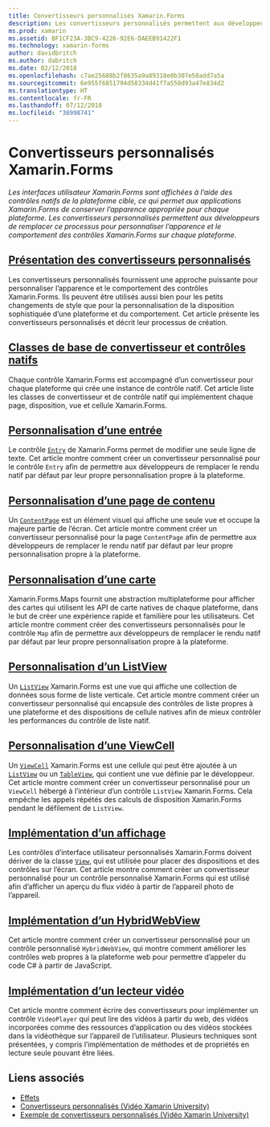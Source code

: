 ```yaml
---
title: Convertisseurs personnalisés Xamarin.Forms
description: Les convertisseurs personnalisés permettent aux développeurs de remplacer le rendu par défaut des contrôles natifs de chaque plateforme afin de personnaliser l’apparence et le comportement des contrôles Xamarin.Forms.
ms.prod: xamarin
ms.assetid: BF1CF23A-3BC9-4226-92E6-DAEEB91422F1
ms.technology: xamarin-forms
author: davidbritch
ms.author: dabritch
ms.date: 02/12/2018
ms.openlocfilehash: c7ae25688b2f8635a9a89318e0b307e58add7a5a
ms.sourcegitcommit: 6e955f6851794d58334d41f7a550d93a47e834d2
ms.translationtype: HT
ms.contentlocale: fr-FR
ms.lasthandoff: 07/12/2018
ms.locfileid: "38998741"
---
```

# <a name="xamarinforms-custom-renderers"></a>Convertisseurs personnalisés Xamarin.Forms

_Les interfaces utilisateur Xamarin.Forms sont affichées à l’aide des contrôles natifs de la plateforme cible, ce qui permet aux applications Xamarin.Forms de conserver l’apparence appropriée pour chaque plateforme. Les convertisseurs personnalisés permettent aux développeurs de remplacer ce processus pour personnaliser l’apparence et le comportement des contrôles Xamarin.Forms sur chaque plateforme._

## <a name="introduction-to-custom-renderersintroductionmd"></a>[Présentation des convertisseurs personnalisés](introduction.md)

Les convertisseurs personnalisés fournissent une approche puissante pour personnaliser l’apparence et le comportement des contrôles Xamarin.Forms. Ils peuvent être utilisés aussi bien pour les petits changements de style que pour la personnalisation de la disposition sophistiquée d’une plateforme et du comportement. Cet article présente les convertisseurs personnalisés et décrit leur processus de création.

## <a name="renderer-base-classes-and-native-controlsrenderersmd"></a>[Classes de base de convertisseur et contrôles natifs](renderers.md)

Chaque contrôle Xamarin.Forms est accompagné d’un convertisseur pour chaque plateforme qui crée une instance de contrôle natif. Cet article liste les classes de convertisseur et de contrôle natif qui implémentent chaque page, disposition, vue et cellule Xamarin.Forms.

## <a name="customizing-an-entryentrymd"></a>[Personnalisation d’une entrée](entry.md)

Le contrôle [`Entry`](xref:Xamarin.Forms.Entry) de Xamarin.Forms permet de modifier une seule ligne de texte. Cet article montre comment créer un convertisseur personnalisé pour le contrôle `Entry` afin de permettre aux développeurs de remplacer le rendu natif par défaut par leur propre personnalisation propre à la plateforme.

## <a name="customizing-a-contentpagecontentpagemd"></a>[Personnalisation d’une page de contenu](contentpage.md)

Un [`ContentPage`](xref:Xamarin.Forms.ContentPage) est un élément visuel qui affiche une seule vue et occupe la majeure partie de l’écran. Cet article montre comment créer un convertisseur personnalisé pour la page `ContentPage` afin de permettre aux développeurs de remplacer le rendu natif par défaut par leur propre personnalisation propre à la plateforme.

## <a name="customizing-a-mapmapindexmd"></a>[Personnalisation d’une carte](map/index.md)

Xamarin.Forms.Maps fournit une abstraction multiplateforme pour afficher des cartes qui utilisent les API de carte natives de chaque plateforme, dans le but de créer une expérience rapide et familière pour les utilisateurs. Cet article montre comment créer des convertisseurs personnalisés pour le contrôle `Map` afin de permettre aux développeurs de remplacer le rendu natif par défaut par leur propre personnalisation propre à la plateforme.

## <a name="customizing-a-listviewlistviewmd"></a>[Personnalisation d’un ListView](listview.md)

Un [`ListView`](xref:Xamarin.Forms.ListView) Xamarin.Forms est une vue qui affiche une collection de données sous forme de liste verticale. Cet article montre comment créer un convertisseur personnalisé qui encapsule des contrôles de liste propres à une plateforme et des dispositions de cellule natives afin de mieux contrôler les performances du contrôle de liste natif.

## <a name="customizing-a-viewcellviewcellmd"></a>[Personnalisation d’une ViewCell](viewcell.md)

Un [`ViewCell`](xref:Xamarin.Forms.ViewCell) Xamarin.Forms est une cellule qui peut être ajoutée à un [`ListView`](xref:Xamarin.Forms.ListView) ou un [`TableView`](xref:Xamarin.Forms.TableView), qui contient une vue définie par le développeur. Cet article montre comment créer un convertisseur personnalisé pour un `ViewCell` hébergé à l’intérieur d’un contrôle `ListView` Xamarin.Forms. Cela empêche les appels répétés des calculs de disposition Xamarin.Forms pendant le défilement de `ListView`.

## <a name="implementing-a-viewviewmd"></a>[Implémentation d’un affichage](view.md)

Les contrôles d’interface utilisateur personnalisés Xamarin.Forms doivent dériver de la classe [`View`](xref:Xamarin.Forms.View), qui est utilisée pour placer des dispositions et des contrôles sur l’écran. Cet article montre comment créer un convertisseur personnalisé pour un contrôle personnalisé Xamarin.Forms qui est utilisé afin d’afficher un aperçu du flux vidéo à partir de l’appareil photo de l’appareil.

## <a name="implementing-a-hybridwebviewhybridwebviewmd"></a>[Implémentation d’un HybridWebView](hybridwebview.md)

Cet article montre comment créer un convertisseur personnalisé pour un contrôle personnalisé `HybridWebView`, qui montre comment améliorer les contrôles web propres à la plateforme web pour permettre d’appeler du code C# à partir de JavaScript.

## <a name="implementing-a-video-playervideo-playerindexmd"></a>[Implémentation d’un lecteur vidéo](video-player/index.md)

Cet article montre comment écrire des convertisseurs pour implémenter un contrôle `VideoPlayer` qui peut lire des vidéos à partir du web, des vidéos incorporées comme des ressources d’application ou des vidéos stockées dans la vidéothèque sur l’appareil de l’utilisateur. Plusieurs techniques sont présentées, y compris l’implémentation de méthodes et de propriétés en lecture seule pouvant être liées.


## <a name="related-links"></a>Liens associés

- [Effets](~/xamarin-forms/app-fundamentals/effects/index.md)
- [Convertisseurs personnalisés (Vidéo Xamarin University)](https://developer.xamarin.com/videos/cross-platform/xamarinforms-custom-renderers/)
- [Exemple de convertisseurs personnalisés (Vidéo Xamarin University)](http://bit.ly/xf-customrenderer)
